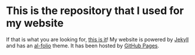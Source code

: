 # This is the repository that I used for my website

If that is what you are looking for, <a href="https://alvarogohe.github.io/">this is it</a>! My website is powered by <a href="https://jekyllrb.com/" target="_blank">Jekyll</a> and has an <a href="https://github.com/alshedivat/al-folio">al-folio</a> theme.
It has been hosted by <a href="https://pages.github.com/" target="_blank">GitHub Pages</a>.
